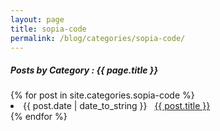 ```yaml
---
layout: page
title: sopia-code
permalink: /blog/categories/sopia-code/
---
```


<h5> Posts by Category : {{ page.title }} </h5>

<div class="card">
{% for post in site.categories.sopia-code %}
 <li class="category-posts"><span>{{ post.date | date_to_string }}</span> &nbsp; <a href="{{ post.url }}">{{ post.title }}</a></li>
{% endfor %}
</div>
